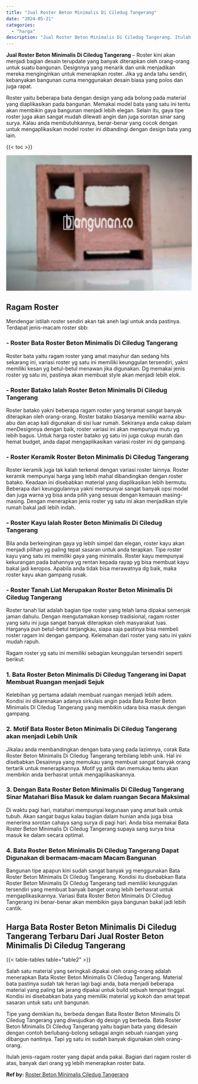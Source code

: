 ```yaml
---
title: "Jual Roster Beton Minimalis Di Ciledug Tangerang"
date: "2024-05-21"
categories: 
  - "harga"
description: "Jual Roster Beton Minimalis Di Ciledug Tangerang. Itulah jenis-ragam roster yang dapat anda pakai. Bagian dari ragam roster di atas, banyak dari orang yg leb..."
---
```


**Jual Roster Beton Minimalis Di Ciledug Tangerang** – Roster kini akan menjadi bagian desain terupdate yang banyak diterapkan oleh orang-orang untuk suatu bangunan. Designnya yang menarik dan unik menjadikan mereka menginginkan untuk menerapkan roster. Jika yg anda tahu sendiri, kebanyakan bangunan cuma menggunakan desain biasa yang polos dan juga rapat.

Roster yaitu beberapa bata dengan design yang ada bolong pada material yang diaplikasikan pada bangunan. Memakai model bata yang satu ini tentu akan membikin gaya bangunan menjadi lebih elegan. Selain itu, gaya tipe roster juga akan sangat mudah dilewati angin dan juga sorotan sinar sang surya. Kalau anda membutuhkannya, benar-benar yang cocok dengan untuk mengaplikasikan model roster ini dibandingi dengan design bata yang lain.

{{< toc >}}

![Jual Roster Beton Minimalis Di Ciledug Tangerang](/images/bata-roster-minimalis-04.png)

## Ragam Roster

Mendengar istilah roster sendiri akan tak aneh lagi untuk anda pastinya. Terdapat jenis-macam roster sbb:

### \- Roster Bata Roster Beton Minimalis Di Ciledug Tangerang

Roster bata yaitu ragam roster yang amat masyhur dan sedang hits sekarang ini, variasi roster yg satu ini memiliki keunggulan tersendiri, yakni memiliki kesan yg betul-betul menawan jika digunakan. Dg memakai jenis roster yg satu ini, pastinya akan membuat style akan menjadi lebih elok.

### \- Roster Batako Ialah Roster Beton Minimalis Di Ciledug Tangerang

Roster batako yakni beberapa ragam roster yang teramat sangat banyak diterapkan oleh orang-orang. Roster batako biasanya memiliki warna abu-abu dan acap kali digunakan di sisi luar rumah. Sekiranya anda cakap dalam menDesignnya dengan baik, roster variasi ini akan mempunyai mutu yg lebih bagus. Untuk harga roster batako yg satu ini juga cukup murah dan hemat budget, anda dapat mengaplikasikan variasi roster ini dg gampang.

### \- Roster Keramik Roster Beton Minimalis Di Ciledug Tangerang

Roster keramik juga tak kalah terkenal dengan variasi roster lainnya. Roster keramik mempunyai harga yang lebih mahal dibandingkan dengan roster batako. Keadaan ini disebabkan material yang diaplikasikan lebih bermutu. Beberapa dari keunggulannya yakni mempunyai sangat banyak opsi model dan juga warna yg bisa anda pilih yang sesuai dengan kemauan masing-masing. Dengan menerapkan jenis roster yg satu ini akan menjadikan style rumah bakal jadi lebih indah.

### \- Roster Kayu Ialah Roster Beton Minimalis Di Ciledug Tangerang

Bila anda berkeinginan gaya yg lebih simpel dan elegan, roster kayu akan menjadi pilihan yg paling tepat sasaran untuk anda terapkan. Tipe roster kayu yang satu ini memiliki gaya yang minimalis. Roster kayu mempunyai kekurangan pada bahannya yg rentan kepada rayap yg bisa membuat kayu bakal jadi keropos. Apabila anda tidak bisa merawatnya dg baik, maka roster kayu akan gampang rusak.

### \- Roster Tanah Liat Merupakan Roster Beton Minimalis Di Ciledug Tangerang

Roster tanah liat adalah bagian tipe roster yang telah lama dipakai semenjak jaman dahulu. Dengan mengutamakan konsep tradisional, ragam roster yang satu ini juga sangat banyak diterapkan oleh masyarakat luas. Harganya pun betul-betul terjangkau, siapa saja pastinya bisa membeli roster ragam ini dengan gampang. Kelemahan dari roster yang satu ini yakni mudah rapuh.

Ragam roster yg satu ini memiliki sebagian keunggulan tersendiri seperti berikut:

### 1\. Bata Roster Beton Minimalis Di Ciledug Tangerang ini Dapat Membuat Ruangan menjadi Sejuk

Kelebihan yg pertama adalah membuat ruangan menjadi lebih adem. Kondisi ini dikarenakan adanya sirkulais angin pada Bata Roster Beton Minimalis Di Ciledug Tangerang yang membikin udara bisa masuk dengan gampang.

### 2\. Motif Bata Roster Beton Minimalis Di Ciledug Tangerang akan menjadi Lebih Unik

Jikalau anda membandingkan dengan bata yang pada lazimnya, corak Bata Roster Beton Minimalis Di Ciledug Tangerang terbilang lebih unik. Hal ini disebabkan Desainnya yang memukau yang membuat sangat banyak orang tertarik untuk menerapkannya. Motif yg antik dan memukau tentu akan membikin anda berhasrat untuk mengaplikasikannya.

### 3\. Dengan Bata Roster Beton Minimalis Di Ciledug Tangerang Sinar Matahari Bisa Masuk ke dalam ruangan Secara Maksimal

Di waktu pagi hari, matahari mempunyai kegunaan yang amat baik untuk tubuh. Akan sangat bagus kalau bagian dalam hunian anda juga bisa menerima sorotan cahaya sang surya di pagi hari. Anda bisa memakai Bata Roster Beton Minimalis Di Ciledug Tangerang supaya sang surya bisa masuk ke dalam secara optimal.

### 4\. Bata Roster Beton Minimalis Di Ciledug Tangerang Dapat Digunakan di bermacam-macam Macam Bangunan

Bangunan tipe apapun kini sudah sangat banyak yg menggunakan Bata Roster Beton Minimalis Di Ciledug Tangerang. Kondisi itu disebabkan Bata Roster Beton Minimalis Di Ciledug Tangerang tadi memiliki keunggulan tersendiri yang membuat banyak banget orang lebih berhasrat untuk mengaplikasikannya. Variasi Bata Roster Beton Minimalis Di Ciledug Tangerang ini benar-benar akan membikin gaya bangunan bakal jadi lebih cantik.

## Harga Bata Roster Beton Minimalis Di Ciledug Tangerang Terbaru Dari Jual Roster Beton Minimalis Di Ciledug Tangerang

{{< table-tables table="table2" >}}

Salah satu material yang seringkali dipakai oleh orang-orang adalah menerapkan Bata Roster Beton Minimalis Di Ciledug Tangerang. Material bata pastinya sudah tak heran lagi bagi anda, bata menjadi beberapa material yang paling tak jarang dipakai untuk build sebuah tempat tinggal. Kondisi ini disebabkan bata yang memiliki material yg kokoh dan amat tepat sasaran untuk satu unit bangunan.

Tipe yang demikian itu, berbeda dengan Bata Roster Beton Minimalis Di Ciledug Tangerang yang diwujudkan dg design yg berbeda. Bata Roster Beton Minimalis Di Ciledug Tangerang yaitu bagian bata yang didesain dengan contoh berlubang-bolong sebagai angin sebuah ruangan yang dibangun nantinya. Tapi yg satu ini sudah banyak digunakan oleh orang-orang.

Itulah jenis-ragam roster yang dapat anda pakai. Bagian dari ragam roster di atas, banyak dari orang yg lebih menerapkan roster bata.

**Ref by:** [Roster Beton Minimalis Ciledug Tangerang](https://id.wikipedia.org/wiki/Roster)

